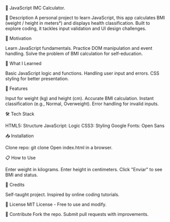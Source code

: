 🎯 JavaScript IMC Calculator.


📝 Description
A personal project to learn JavaScript, this app calculates BMI (weight / height in meters²) and displays health classification. Built to explore coding, it tackles input validation and UI design challenges.


🎯 Motivation

Learn JavaScript fundamentals.
Practice DOM manipulation and event handling.
Solve the problem of BMI calculation for self-education.

🌟 What I Learned

Basic JavaScript logic and functions.
Handling user input and errors.
CSS styling for better presentation.

🚀 Features

Input for weight (kg) and height (cm).
Accurate BMI calculation.
Instant classification (e.g., Normal, Overweight).
Error handling for invalid inputs.

🛠️ Tech Stack

HTML5: Structure
JavaScript: Logic
CSS3: Styling
Google Fonts: Open Sans

📥 Installation

Clone repo: git clone <repo-url>
Open index.html in a browser.

📋 How to Use

Enter weight in kilograms.
Enter height in centimeters.
Click "Enviar" to see BMI and status.

🙌 Credits

Self-taught project.
Inspired by online coding tutorials.

📜 License
MIT License - Free to use and modify.

🤝 Contribute
Fork the repo.
Submit pull requests with improvements.
